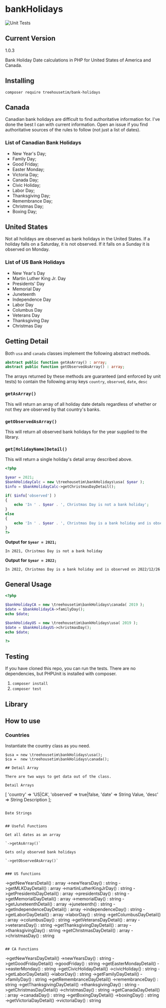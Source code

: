 # bankHolidays
![Unit Tests](https://github.com/treehousetim/bankHolidays/workflows/Unit%20Tests/badge.svg)

## Current Version

1.0.3

Bank Holiday Date calculations in PHP for United States of America and Canada.

## Installing

`composer require treehousetim/bank-holidays`

## Canada
Canadian bank holidays are difficult to find authoritative information for.  I've done the best I can with current information.  Open an issue if you find authoritative sources of the rules to follow (not just a list of dates). 

### List of Canadian Bank Holidays
* New Year's Day;
* Family Day;
* Good Friday;
* Easter Monday;
* Victoria Day;
* Canada Day;
* Civic Holiday;
* Labor Day;
* Thanksgiving Day;
* Remembrance Day;
* Christmas Day;
* Boxing Day;

## United States
Not all holidays are observed as bank holidays in the United States.
If a holiday falls on a Saturday, it is not observed. If it falls on a Sunday it is observed on Monday.

### List of US Bank Holidays

* New Year's Day
* Martin Luther King Jr. Day
* Presidents' Day
* Memorial Day
* Juneteenth
* Independence Day
* Labor Day
* Columbus Day
* Veterans Day
* Thanksgiving Day
* Christmas Day


## Getting Detail
Both `usa` and `canada` classes implement the following abstract methods.

```php
abstract public function getAsArray() : array;
abstract public function getObservedAsArray() : array;
```

The arrays returned by these methods are guaranteed (and enforced by unit tests) to contain the following array keys
`country`, `observed`, `date`, `desc`


### `getAsArray()`
This will return an array of all holiday date details regardless of whether or not they are observed by that country's banks.

### `getObservedAsArray()`
This will return all observed bank holidays for the year supplied to the library.

### `get[HolidayName]Detail()`
This will return a single holiday's detail array described above.


```php
<?php

$year = 2021;
$bankHolidayCalc = new \treehousetim\bankHolidays\usa( $year );
$info = $bankHolidayCalc->getChristmasDayDetail();

if( $info['observed'] )
{
	echo 'In ' . $year . ', Christmas Day is not a bank holiday';
}
else
{
	echo 'In ' . $year . ', Christmas Day is a bank holiday and is observed on ' . $info['date'];
}
?>
```

**Output for `$year = 2021;`**

`In 2021, Christmas Day is not a bank holiday`

**Output for `$year = 2022;`**

`In 2022, Christmas Day is a bank holiday and is observed on 2022/12/26`

## General Usage
```php
<?php

$bankHolidayCA = new \treehousetim\bankHolidays\canada( 2019 );
$date = $bankHolidayCA->familyDay();
echo $date;

$bankHolidayUS = new \treehousetim\bankHolidays\usa( 2019 );
$date = $bankHolidayUS->christmasDay();
echo $date;

?>
```

## Testing
If you have cloned this repo, you can run the tests.
There are no dependencies, but PHPUnit is installed with composer.

1. `composer install`
2. `composer test`



## Library

## How to use

### Countries

Instantiate the country class as you need.

```
$usa = new \treehousetim\bankHolidays\usa();
$ca =  new \treehousetim\bankHolidays\canada();

## Detail Array

There are two ways to get data out of the class.

Detail Arrays

```
[
	'country'	=> 'US|CA',
	'observed'	=> true|false,
	'date'		=> String Value,
	'desc'		=> String Description
];
```

Date Strings


## Useful Functions

Get all dates as an array

`->getAsArray()`

Gets only observed bank holidays

`->getObservedAsArray()`


### US functions

```
->getNewYearsDetail() : array
->newYearsDay() : string
->getMLKDayDetail() : array
->martinLutherKingJrDay() : string
->getPresidentsDayDetail() : array
->presidentsDay() : string
->getMemorialDayDetail() : array
->memorialDay() : string
->getJuneteenthDetail() : array
->juneteenth() : string
->getIndependenceDayDetail() : array
->independenceDay() : string
->getLaborDayDetail() : array
->laborDay() : string
->getColumbusDayDetail() : array
->columbusDay() : string
->getVeteransDayDetail() : array
->veteransDay() : string
->getThanksgivingDayDetail() : array
->thanksgivingDay() : string
->getChristmasDayDetail() : array
->christmasDay() : string
```

## CA Functions

```
->getNewYearsDayDetail()
->newYearsDay() : string
->getGoodFridayDetail()
->goodFriday() : string
->getEasterMondayDetail()
->easterMonday() : string
->getCivicHolidayDetail()
->civicHoliday() : string
->getLaborDayDetail()
->laborDay() : string
->getFamilyDayDetail()
->familyDay() : string
->getRemembranceDayDetail()
->remembranceDay() : string
->getThanksgivingDayDetail()
->thanksgivingDay() : string
->getChristmasDayDetail()
->christmasDay() : string
->getCanadaDayDetail() : array
->canadaDay() : string
->getBoxingDayDetail()
->boxingDay() : string
->getVictoriaDayDetail()
->victoriaDay() : string
```
